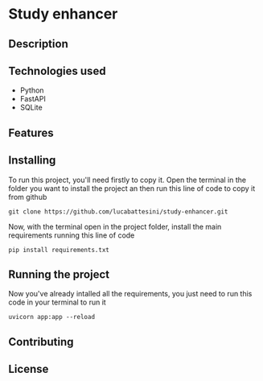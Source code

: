 # Study enhancer

## Description

## Technologies used
- Python
- FastAPI
- SQLite

## Features

## Installing
To run this project, you'll need firstly to copy it. Open the terminal in the folder you want to install the project an then run this line of code to copy it from github

    git clone https://github.com/lucabattesini/study-enhancer.git

Now, with the terminal open in the project folder, install the main requirements running this line of code

    pip install requirements.txt

## Running the project
Now you've already intalled all the requirements, you just need to run this code in your terminal to run it

    uvicorn app:app --reload   

## Contributing
## License

